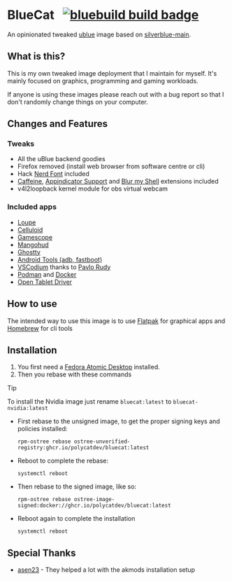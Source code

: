 # BlueCat &nbsp; [![bluebuild build badge](https://github.com/PolyCatDev/bluecat/actions/workflows/build.yml/badge.svg)](https://github.com/PolyCatDev/bluecat/actions/workflows/build.yml)

An opinionated tweaked [ublue](https://universal-blue.org/) image based on [silverblue-main](https://github.com/ublue-os/main/pkgs/container/silverblue-main).

## What is this?

This is my own tweaked image deployment that I maintain for myself. It's mainly focused on graphics, programming and gaming workloads.

If anyone is using these images please reach out with a bug report so that I don't randomly change things on your computer.


## Changes and Features

### Tweaks

- All the uBlue backend goodies
- Firefox removed (install web browser from software centre or cli)
- Hack [Nerd Font](https://www.nerdfonts.com/) included
- [Caffeine](https://extensions.gnome.org/extension/517/caffeine/), [Appindicator Support](https://extensions.gnome.org/extension/615/appindicator-support/) and [Blur my Shell](https://extensions.gnome.org/extension/3193/blur-my-shell/) extensions included
- v4l2loopback kernel module for obs virtual webcam

### Included apps
- [Loupe](https://apps.gnome.org/Loupe/)
- [Celluloid](https://celluloid-player.github.io/)
- [Gamescope](https://github.com/ValveSoftware/gamescope)
- [Mangohud](https://github.com/flightlessmango/MangoHud)
- [Ghostty](https://ghostty.org/)
- [Android Tools (adb, fastboot)](https://developer.android.com/tools/releases/platform-tools)
- [VSCodium](https://vscodium.com/) thanks to [Pavlo Rudy](https://gitlab.com/paulcarroty/vscodium-deb-rpm-repo/)
- [Podman](https://podman.io/) and [Docker](https://www.docker.com/)
- [Open Tablet Driver](https://opentabletdriver.net/)

## How to use

The intended way to use this image is to use [Flatpak](https://flatpak.org/) for graphical apps and [Homebrew](https://brew.sh/) for cli tools

## Installation

1. You first need a [Fedora Atomic Desktop](https://fedoraproject.org/atomic-desktops/) installed.
2. Then you rebase with these commands

> [!TIP]
> To install the Nvidia image just rename `bluecat:latest` to `bluecat-nvidia:latest`

- First rebase to the unsigned image, to get the proper signing keys and policies installed:
  ```
  rpm-ostree rebase ostree-unverified-registry:ghcr.io/polycatdev/bluecat:latest
  ```
- Reboot to complete the rebase:
  ```
  systemctl reboot
  ```
- Then rebase to the signed image, like so:
  ```
  rpm-ostree rebase ostree-image-signed:docker://ghcr.io/polycatdev/bluecat:latest
  ```
- Reboot again to complete the installation
  ```
  systemctl reboot
  ```
  
## Special Thanks
- [asen23](https://github.com/asen23) - They helped a lot with the akmods installation setup
